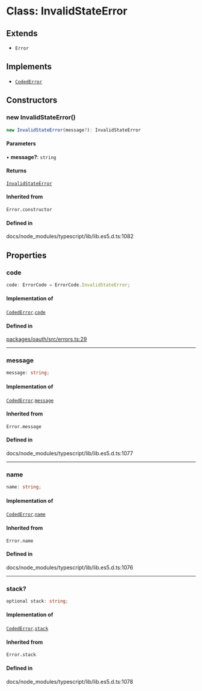 # Class: InvalidStateError

## Extends

- `Error`

## Implements

- [`CodedError`](Interface.CodedError.md)

## Constructors

### new InvalidStateError()

```ts
new InvalidStateError(message?): InvalidStateError
```

#### Parameters

• **message?**: `string`

#### Returns

[`InvalidStateError`](Class.InvalidStateError.md)

#### Inherited from

`Error.constructor`

#### Defined in

docs/node\_modules/typescript/lib/lib.es5.d.ts:1082

## Properties

### code

```ts
code: ErrorCode = ErrorCode.InvalidStateError;
```

#### Implementation of

[`CodedError`](Interface.CodedError.md).[`code`](Interface.CodedError.md#code)

#### Defined in

[packages/oauth/src/errors.ts:29](https://github.com/slackapi/node-slack-sdk/blob/main/packages/oauth/src/errors.ts#L29)

***

### message

```ts
message: string;
```

#### Implementation of

[`CodedError`](Interface.CodedError.md).[`message`](Interface.CodedError.md#message)

#### Inherited from

`Error.message`

#### Defined in

docs/node\_modules/typescript/lib/lib.es5.d.ts:1077

***

### name

```ts
name: string;
```

#### Implementation of

[`CodedError`](Interface.CodedError.md).[`name`](Interface.CodedError.md#name)

#### Inherited from

`Error.name`

#### Defined in

docs/node\_modules/typescript/lib/lib.es5.d.ts:1076

***

### stack?

```ts
optional stack: string;
```

#### Implementation of

[`CodedError`](Interface.CodedError.md).[`stack`](Interface.CodedError.md#stack)

#### Inherited from

`Error.stack`

#### Defined in

docs/node\_modules/typescript/lib/lib.es5.d.ts:1078
